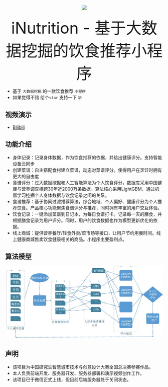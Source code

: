 <p align="center">
    <img src="img/qrcode.jpg" width="200px">
</p>

<p align="center"><span style="font-size:50px">iNutrition - 基于大数据挖掘的饮食推荐小程序</span>
</p>

- 基于 `大数据挖掘` 的一款饮食推荐 `小程序`
- 如果觉得不错 给个`star` 支持一下 🤓

## 视频演示
- [Bilibili](https://www.bilibili.com/video/av83549884)
## 功能介绍
- 身体记录：记录身体数据，作为饮食推荐的依据，并给出健康评分。支持智能设备云同步
- 创建菜谱：自主搭配食材建立菜谱，动态对菜谱评分。使得用户在烹饪时拥有更大的自由度
- 食谱评分：过大数据挖掘和人工智能算法为个人饮食评分，数据库采用中国健康与营养调查横跨30年近2000万条数据。算法核心采用LightGBM，通过机器学习挖掘个人身体数据与饮食记录之间的关系。
- 食谱推荐：基于协同过滤推荐算法，综合地域、个人偏好、健康评分为个人推荐饮食。产品核心功能聚焦食谱评分与推荐，同时拥有丰富的用户交互体验。
- 饮食记录：一键添加菜谱到日记本，为每日食谱打卡。记录每一天的膳食，并根据膳食记录为用户评分。同时，用户的饮食数据也作为模型更新优化的依据。
- 线上商城：提供营养餐厅/轻食外卖/菜市场等接口，让用户节约用餐时间。线上健康商城售卖饮食健康相关的商品。小程序主要盈利点。
## 算法模型
![](./img/model.jpg)
## 声明
- 该项目为中国研究生智慧城市技术与创意设计大赛全国总决赛参赛作品。
- 本人负责前端开发、服务器开发、服务器部署和演示视频创作工作。 
- 该项目已于微信正式上线，但目前后端服务器处于关闭状态。